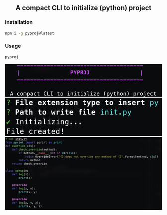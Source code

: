 <div align='center'>

## A compact CLI to initialize (python) project 

</div>

### Installation 

```bash
npm i -g pyproj@latest
```

### Usage 
```bash
pyproj 
```

<div align='center'>
    <img src='assets/introduction.png' />
</div>

<div align='center'>
    <img src='assets/conducting.png' />
</div>

<div align='center'>
    <img src='assets/complete.png' />
</div>
